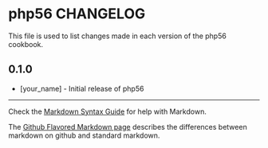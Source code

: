 php56 CHANGELOG
===============

This file is used to list changes made in each version of the php56 cookbook.

0.1.0
-----
- [your_name] - Initial release of php56

- - -
Check the [Markdown Syntax Guide](http://daringfireball.net/projects/markdown/syntax) for help with Markdown.

The [Github Flavored Markdown page](http://github.github.com/github-flavored-markdown/) describes the differences between markdown on github and standard markdown.

